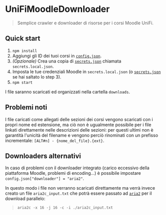 # UniFiMoodleDownloader

> Semplice crawler e downloader di risorse per i corsi Moodle UniFi.

## Quick start

1. `npm install`
2. Aggiungi gli ID dei tuoi corsi in [`config.json`](config.json).
3. _(Opzionale)_ Crea una copia di [`secrets.json`](secrets.json) chiamata `secrets.local.json`.
4. Imposta le tue credenziali Moodle in `secrets.local.json` (o [`secrets.json`](secrets.json) se hai saltato lo step 3).
5. `npm start`

I file saranno scaricati ed organizzati nella cartella `downloads`.

## Problemi noti

I file caricati come allegati delle sezioni dei corsi vengono scaricati con i propri nome ed estensione, ma ciò non è ugualmente possibile per i file linkati direttamente nelle descrizioni delle sezioni: per questi ultimi non è garantità l'unicità del filename e vengono perciò rinominati con un prefisso incrementale: `[ALT#n] - {nome_del_file}.{ext}`.

## Downloaders alternativi

In caso di problemi con il downloader integrato (carico eccessivo della piattaforma Moodle, problemi di encoding...) è possibile impostare `config.json["downloader"] = "aria2"`.

In questo modo i file non verranno scaricati direttamente ma verrà invece creato un file `aria2c_input.txt` che potrà essere passato ad [`aria2`](https://aria2.github.io/) per il download parallelo:
> `aria2c -x 16 -j 16 -c -i ./aria2c_input.txt`
